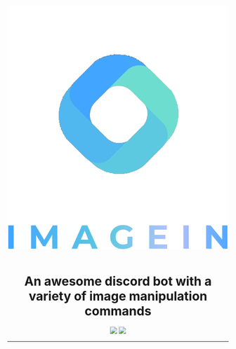<div align="center">
<img src="./assets/imagein.png" width=500 align="center"></img>
</div>

<div align="center">
<img src="./assets/text.png" width=500 align="center"></img>
</div>

<br>

<div align="center">
<h1>
An awesome discord bot with a variety of image manipulation commands
</h1>
</div>

<div align="center">
<img src="https://img.shields.io/static/v1?label=DISCORD&message=CHAT&color=7289da&logo=discord&style=for-the-badge">
<img src="https://img.shields.io/static/v1?label=PYTHON&message=3.6|3.7|3.8&color=275378&logo=python&style=for-the-badge">
</div>
<hr>
